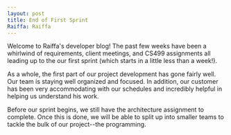 ```yaml
---
layout: post
title: End of First Sprint
Raiffa: Raiffa
---
```


Welcome to Raiffa's developer blog!
The past few weeks have been a whirlwind of requirements, client meetings, and CS499 assignments all leading up to
the our first sprint (which starts in a little less than a week!).

As a whole, the first part of our project development has gone fairly well. Our team is staying well organized and focused. In addition, our customer has been very accommodating with our schedules and incredibly helpful in helping us understand his work. 

Before our sprint begins, we still have the architecture assignment to complete. Once this is done, we will be able to split up into smaller teams to tackle the bulk of our project--the programming.
